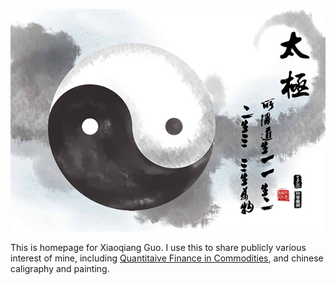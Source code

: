 ![](taiji.jpg)

This is homepage for Xiaoqiang Guo. I use this to share publicly various interest of mine, including [Quantitaive Finance in Commodities](qauant.md), and chinese caligraphy and painting. 
